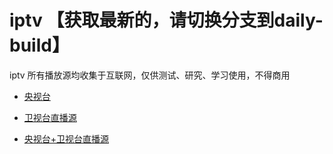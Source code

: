 # iptv 【获取最新的，请切换分支到daily-build】
iptv 所有播放源均收集于互联网，仅供测试、研究、学习使用，不得商用


- [央视台](https://mirror.ghproxy.com/https://raw.githubusercontent.com/shangzhouwan/iptv/main/CCTV.m3u)

- [卫视台直播源](https://mirror.ghproxy.com/https://raw.githubusercontent.com/shangzhouwan/iptv/main/CNTV.m3u)

- [央视台+卫视台直播源](https://mirror.ghproxy.com/https://raw.githubusercontent.com/shangzhouwan/iptv/main/IPTV.m3u)

